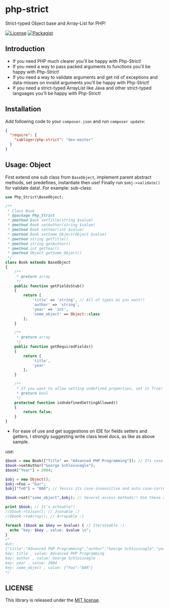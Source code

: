 # php-strict
Strict-typed Object base and Array-List for PHP!

[![License](https://poser.pugx.org/sabloger/php-strict/license.svg)](https://github.com/sabloger/php-strict/blob/master/LICENSE)
[![Packagist](https://img.shields.io/badge/packagist-dev--master-orange.svg)](https://packagist.org/packages/sabloger/php-strict)

## Introduction
- If you need PHP much clearer you'll be happy with Php-Strict!
- If you need a way to pass packed arguments to functions you'll be happy with Php-Strict!
- If you need a way to validate arguments and get rid of exceptions and data-misses on invalid arguments you'll be happy with Php-Strict!
- If you need a strict-typed ArrayList like Java and other strict-typed languages you'll be happy with Php-Strict!

## Installation
Add following code to your `composer.json` and run `composer update`:
```json
{
  "require": {
    "sabloger/php-strict": "dev-master"
  }
}
```

## Usage: Object
First extend one sub class from `BaseObject`, implement parent abstract methods, set predefines, instantiate then use! Finally run `$obj->validate()` for validate data!. For example:
sub-class:
```php
use Php_Strict\BaseObject;

/**
 * Class Book
 * @package Php_Strict
 * @method Book setTitle(string $value)
 * @method Book setAuthor(string $value)
 * @method Book setYear(int $value)
 * @method Book setSome_Object(Object $value)
 * @method string getTitle()
 * @method string getAuthor()
 * @method int getYear()
 * @method Object getSome_Object()
 */
class Book extends BaseObject
{
    /**
     * @return array
     */
    public function getFieldsStub()
    {
        return [
            'title' => 'string', // All of types as you want!!
            'author' => 'string',
            'year' => 'int',
            'some_object' => Object::class
        ];
    }

    /**
     * @return array
     */
    public function getRequiredFields()
    {
        return [
            'title',
            'year'
        ];
    }

    /**
     * If you want to allow setting undefined properties, set it True!
     * @return bool
     */
    protected function isUndefinedSettingAllowed()
    {
        return false;
    }
}
```
* For ease of use and get suggestions on IDE for fields setters and getters, I strongly suggesting write class level docs, as like as above sample.

use:
```php
$book = new Book(["Title" => "Advanced PHP Programming"]); // Its case-insensitive and auto case-correcter!! :)
$book->setAuthor("George Schlossnagle");
$book["Year"] = 2004;

$obj = new Object();
$obj->Foo = "bar";
$obj["foO"] = "BAR"; // Yessss its case-insensitive and auto case-correcter!!  ["Foo": "BAR"]

$book->set("some_object",$obj); // Several access methods!! Use these as you want!!

print $book; // It's echoable!!
//$book->toJson(); // Jsonable :)
//$book->toArray(); // Arrayable :)

foreach ($book as $key => $value) { // Iterateable :)
  echo "key: $key , value: $value \n";
}
/*
Out:
{"title":"Advanced PHP Programming","author":"George Schlossnagle","year":2004,"some_object":{"Foo":"BAR"}}
key: title , value: Advanced PHP Programming 
key: author , value: George Schlossnagle 
key: year , value: 2004 
key: some_object , value: {"Foo":"BAR"} 
*/
```
## LICENSE
This library is released under the [MIT license](https://github.com/sabloger/php-strict/blob/master/LICENSE).
